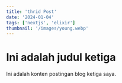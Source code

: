 ```yaml
---
title: 'thrid Post'
date: '2024-01-04'
tags: ['nextjs', 'elixir']
thumbnail: '/images/young.webp'
---
```


# Ini adalah judul ketiga

Ini adalah konten postingan blog ketiga saya.
